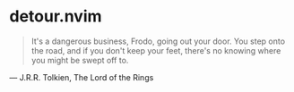 # detour.nvim
> It's a dangerous business, Frodo, going out your door. You step onto the road, and if you don't keep your feet, there's no knowing where you might be swept off to.

― J.R.R. Tolkien, The Lord of the Rings 
